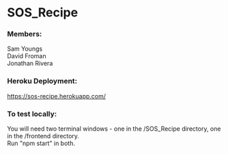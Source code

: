 # SOS_Recipe

### Members:
Sam Youngs<br>
David Froman<br>
Jonathan Rivera<br>

### Heroku Deployment:
https://sos-recipe.herokuapp.com/

### To test locally:

You will need two terminal windows - one in the /SOS_Recipe directory, one in the /frontend directory.<br>
Run "npm start" in both.
